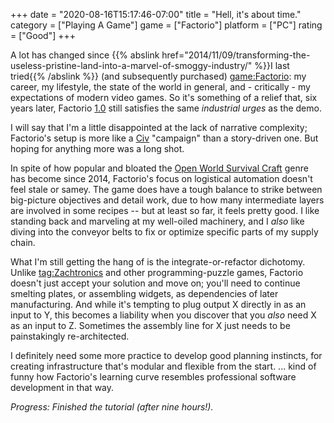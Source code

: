 +++
date = "2020-08-16T15:17:46-07:00"
title = "Hell, it's about time."
category = ["Playing A Game"]
game = ["Factorio"]
platform = ["PC"]
rating = ["Good"]
+++

A lot has changed since {{% abslink href="2014/11/09/transforming-the-useless-pristine-land-into-a-marvel-of-smoggy-industry/" %}}I last tried{{% /abslink %}} (and subsequently purchased) <game:Factorio>: my career, my lifestyle, the state of the world in general, and - critically - my expectations of modern video games.  So it's something of a relief that, six years later, Factorio <a href="https://factorio.com/blog/post/fff-360">1.0</a> still satisfies the same <i>industrial urges</i> as the demo.

I will say that I'm a little disappointed at the lack of narrative complexity; Factorio's setup is more like a [Civ](tag:Civilization) "campaign" than a story-driven one.  But hoping for anything more was a long shot.

In spite of how popular and bloated the <a href="https://store.steampowered.com/tags/en/Open+World+Survival+Craft">Open World Survival Craft</a> genre has become since 2014, Factorio's focus on logistical automation doesn't feel stale or samey.  The game does have a tough balance to strike between big-picture objectives and detail work, due to how many intermediate layers are involved in some recipes -- but at least so far, it feels pretty good.  I like standing back and marveling at my well-oiled machinery, and I <i>also</i> like diving into the conveyor belts to fix or optimize specific parts of my supply chain.

What I'm still getting the hang of is the integrate-or-refactor dichotomy.  Unlike <tag:Zachtronics> and other programming-puzzle games, Factorio doesn't just accept your solution and move on; you'll need to continue smelting plates, or assembling widgets, as dependencies of later manufacturing.  And while it's tempting to plug output X directly in as an input to Y, this becomes a liability when you discover that you <i>also</i> need X as an input to Z.  Sometimes the assembly line for X just needs to be painstakingly re-architected.

I definitely need some more practice to develop good planning instincts, for creating infrastructure that's modular and flexible from the start.  ... kind of funny how Factorio's learning curve resembles professional software development in that way.

<i>Progress: Finished the tutorial (after nine hours!).</i>
